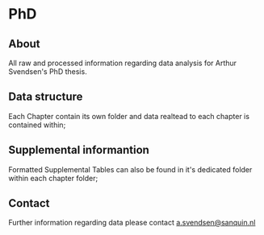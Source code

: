 # PhD
## About
All raw and processed information regarding data analysis for Arthur Svendsen's PhD thesis.

## Data structure
Each Chapter contain its own folder and data realtead to each chapter is contained within;

## Supplemental informantion
Formatted Supplemental Tables can also be found in it's dedicated folder within each chapter folder;

## Contact
Further information regarding data please contact a.svendsen@sanquin.nl
